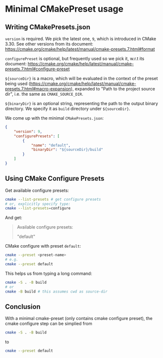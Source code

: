 # Minimal CMakePreset usage

## Writing CMakePresets.json

`version` is required. We pick the latest one, `9`, which is introduced in CMake 3.30. See other versions from its document: https://cmake.org/cmake/help/latest/manual/cmake-presets.7.html#format

`configurePreset` is optional, but frequently used so we pick it, w.r.t its document: https://cmake.org/cmake/help/latest/manual/cmake-presets.7.html#configure-preset

`${sourceDir}` is a macro, which will be evaluated in the context of the preset being used (https://cmake.org/cmake/help/latest/manual/cmake-presets.7.html#macro-expansion), expanded to "Path to the project source dir", i.e. the same as `CMAKE_SOURCE_DIR`.

`${binaryDir}` is an optional string, representing the path to the output binary directory. We specify it as `build` directory under `${sourceDir}`.

We come up with the minimal `CMakePresets.json`:
```json
{
    "version": 9,
    "configurePresets": [
        {
            "name": "default",
            "binaryDir": "${sourceDir}/build"
        }
    ]
}
```

## Using CMake Configure Presets

Get available configure presets:
```bash
cmake --list-presets # get configure presets
# or, explicitly specify type:
cmake --list-presets=configure
```

And get:
>Available configure presets:
>
>  "default"

CMake configure with preset `default`:
```bash
cmake --preset <preset-name>
# e.g.
cmake --preset default
```

This helps us from typing a long command:
```bash
cmake -S . -B build
# or
cmake -B build # this assumes cwd as source-dir
```

## Conclusion

With a minimal cmake-preset (only contains cmake configure preset), the cmake configure step can be simplied from
```bash
cmake -S . -B build
```
to
```bash
cmake --preset default
```


